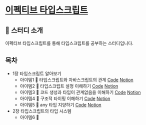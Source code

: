 # [이펙티브 타입스크립트](https://effectivetypescript.com/)

## 📌 스터디 소개

이펙티브 타입스크립트를 통해 타입스크립트를 공부하는 스터디입니다.

## 목차

- 1장 타입스크립트 알아보기
  - 아이템1 📝 타입스크립트와 자바스크립트의 관계 [Code](https://github.com/ryudg/TypeScriptStudy/tree/EffectiveTS/Section1/Item1) [Notion]()
  - 아이템2 📝 타입스크립트 설정 이해하기 [Code](https://github.com/ryudg/TypeScriptStudy/tree/EffectiveTS/Section1/Item2) [Notion]()
  - 아이템3 📝 코드 생성과 타입이 관계없음을 이해하기 [Code](https://github.com/ryudg/TypeScriptStudy/tree/EffectiveTS/Section1/Item3) [Notion]()
  - 아이템4 📝 구조적 타이핑 이해하기 [Code]() [Notion]()
  - 아이템5 📝 any 타입 지양하기 [Code]() [Notion]()
- 2장 타입스크립트의 타입 시스템
  - 아이템6 📝
